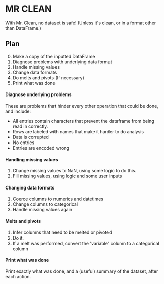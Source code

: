 # MR CLEAN
With Mr. Clean, no dataset is safe! (Unless it's clean, or in a format other than DataFrame.)

## Plan

0. Make a copy of the inputted DataFrame
1. Diagnose problems with underlying data format
2. Handle missing values
3. Change data formats
4. Do melts and pivots (If necessary)
5. Print what was done

#### Diagnose underlying problems

These are problems that hinder every other operation that could be done, and include:

- All entries contain characters that prevent the dataframe from being read in correctly.
- Rows are labeled with names that make it harder to do analysis
- Data is corrupted
- No entries 
- Entries are encoded wrong

#### Handling missing values

1. Change missing values to NaN, using some logic to do this.
2. Fill missing values, using logic and some user inputs

#### Changing data formats

1. Coerce columns to numerics and datetimes
2. Change columns to categorical
3. Handle missing values again

#### Melts and pivots

1. Infer columns that need to be melted or pivoted
2. Do it.
3. If a melt was performed, convert the 'variable' column to a categorical column

#### Print what was done

Print exactly what was done, and a (useful) summary of the dataset, after each action.
